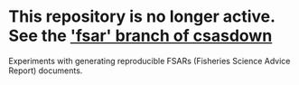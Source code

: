 # This repository is no longer active. See the ['fsar' branch of csasdown](https://github.com/pbs-assess/csasdown/tree/fsar)

Experiments with generating reproducible FSARs (Fisheries Science Advice Report) documents.
